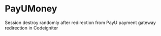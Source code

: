 # PayUMoney
Session destroy randomly after redirection from PayU payment gateway redirection in Codeigniter

